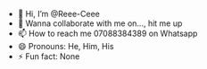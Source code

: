 - 👋 Hi, I’m @Reee-Ceee
- 💞️ Wanna collaborate with me on..., hit me up
- 📫 How to reach me 07088384389 on Whatsapp 
- 😄 Pronouns: He, Him, His
- ⚡ Fun fact: None

<!---
raphofficiall/raphofficiall is a ✨ special ✨ repository because its `README.md` (this file) appears on your GitHub profile.
You can click the Preview link to take a look at your changes.
--->
